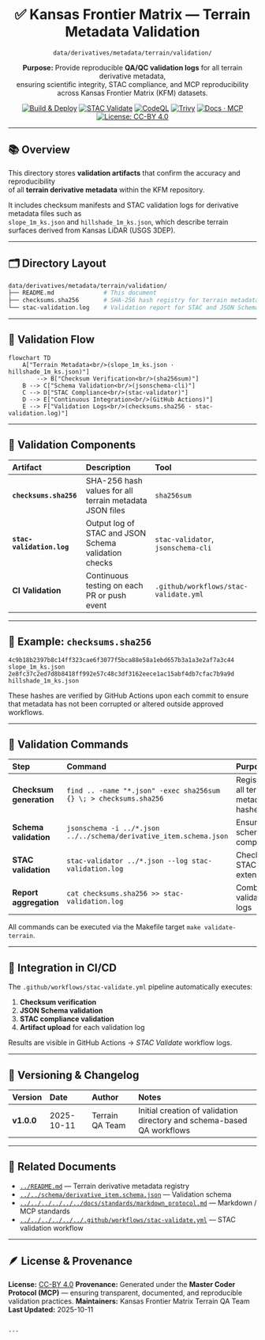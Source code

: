 <div align="center">

# ✅ Kansas Frontier Matrix — Terrain Metadata Validation  
`data/derivatives/metadata/terrain/validation/`

**Purpose:** Provide reproducible **QA/QC validation logs** for all terrain derivative metadata,  
ensuring scientific integrity, STAC compliance, and MCP reproducibility across Kansas Frontier Matrix (KFM) datasets.

[![Build & Deploy](https://img.shields.io/github/actions/workflow/status/bartytime4life/Kansas-Frontier-Matrix/site.yml?label=Build%20%26%20Deploy)](../../../../../../.github/workflows/site.yml)
[![STAC Validate](https://img.shields.io/badge/STAC-validate-blue)](../../../../../../.github/workflows/stac-validate.yml)
[![CodeQL](https://img.shields.io/github/actions/workflow/status/bartytime4life/Kansas-Frontier-Matrix/codeql.yml?label=CodeQL)](../../../../../../.github/workflows/codeql.yml)
[![Trivy](https://img.shields.io/badge/Container-Scan-informational)](../../../../../../.github/workflows/trivy.yml)
[![Docs · MCP](https://img.shields.io/badge/Docs-MCP-blue)](../../../../../../docs/)
[![License: CC-BY 4.0](https://img.shields.io/badge/License-CC--BY%204.0-lightgrey)](../../../../../../LICENSE)

</div>

---

## 📚 Overview

This directory stores **validation artifacts** that confirm the accuracy and reproducibility  
of all **terrain derivative metadata** within the KFM repository.

It includes checksum manifests and STAC validation logs for derivative metadata files such as  
`slope_1m_ks.json` and `hillshade_1m_ks.json`, which describe terrain surfaces derived from Kansas LiDAR (USGS 3DEP).

---

## 🗂️ Directory Layout
```bash
data/derivatives/metadata/terrain/validation/
├── README.md              # This document
├── checksums.sha256       # SHA-256 hash registry for terrain metadata JSON files
└── stac-validation.log    # Validation report for STAC and JSON Schema compliance
````

---

## 🧭 Validation Flow

```mermaid
flowchart TD
    A["Terrain Metadata<br/>(slope_1m_ks.json · hillshade_1m_ks.json)"]
        --> B["Checksum Verification<br/>(sha256sum)"]
    B --> C["Schema Validation<br/>(jsonschema-cli)"]
    C --> D["STAC Compliance<br/>(stac-validator)"]
    D --> E["Continuous Integration<br/>(GitHub Actions)"]
    E --> F["Validation Logs<br/>(checksums.sha256 · stac-validation.log)"]
```

---

## 🧩 Validation Components

| Artifact                  | Description                                             | Tool                                  |
| :------------------------ | :------------------------------------------------------ | :------------------------------------ |
| **`checksums.sha256`**    | SHA-256 hash values for all terrain metadata JSON files | `sha256sum`                           |
| **`stac-validation.log`** | Output log of STAC and JSON Schema validation checks    | `stac-validator`, `jsonschema-cli`    |
| **CI Validation**         | Continuous testing on each PR or push event             | `.github/workflows/stac-validate.yml` |

---

## 🧠 Example: `checksums.sha256`

```text
4c9b18b2397b8c14ff323cae6f3077f5bca88e58a1ebd657b3a1a3e2af7a3c44  slope_1m_ks.json
2e8fc37c2ed7d8b8418ff992e57c48c3df3162eece1ac15abf4db7cfac7b9a9d  hillshade_1m_ks.json
```

These hashes are verified by GitHub Actions upon each commit to ensure that metadata
has not been corrupted or altered outside approved workflows.

---

## 🧮 Validation Commands

| Step                    | Command                                                            | Purpose                               |
| :---------------------- | :----------------------------------------------------------------- | :------------------------------------ |
| **Checksum generation** | `find .. -name "*.json" -exec sha256sum {} \; > checksums.sha256`  | Registers all terrain metadata hashes |
| **Schema validation**   | `jsonschema -i ../*.json ../../schema/derivative_item.schema.json` | Ensures schema compliance             |
| **STAC validation**     | `stac-validator ../*.json --log stac-validation.log`               | Checks STAC and extensions            |
| **Report aggregation**  | `cat checksums.sha256 >> stac-validation.log`                      | Combines validation logs              |

All commands can be executed via the Makefile target `make validate-terrain`.

---

## 🧪 Integration in CI/CD

The `.github/workflows/stac-validate.yml` pipeline automatically executes:

1. **Checksum verification**
2. **JSON Schema validation**
3. **STAC compliance validation**
4. **Artifact upload** for each validation log

Results are visible in GitHub Actions → *STAC Validate* workflow logs.

---

## 🧾 Versioning & Changelog

| Version    | Date       | Author          | Notes                                                                  |
| :--------- | :--------- | :-------------- | :--------------------------------------------------------------------- |
| **v1.0.0** | 2025-10-11 | Terrain QA Team | Initial creation of validation directory and schema-based QA workflows |

---

## 🧩 Related Documents

* [`../README.md`](../README.md) — Terrain derivative metadata registry
* [`../../schema/derivative_item.schema.json`](../../schema/derivative_item.schema.json) — Validation schema
* [`../../../../../../docs/standards/markdown_protocol.md`](../../../../../../docs/standards/markdown_protocol.md) — Markdown / MCP standards
* [`../../../../../../.github/workflows/stac-validate.yml`](../../../../../../.github/workflows/stac-validate.yml) — STAC validation workflow

---

## 🪶 License & Provenance

**License:** [CC-BY 4.0](../../../../../../LICENSE)
**Provenance:** Generated under the **Master Coder Protocol (MCP)** — ensuring transparent, documented, and reproducible validation practices.
**Maintainers:** Kansas Frontier Matrix Terrain QA Team
**Last Updated:** 2025-10-11

```

---

